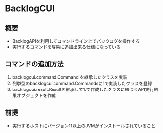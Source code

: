 # BacklogCUI
## 概要
* BacklogAPIを利用してコマンドライン上でバックログを操作する
* 実行するコマンドを容易に追加出来る仕様になっている
## コマンドの追加方法
1. backlogcui.command.Command を継承したクラスを実装
2. 列挙型のbacklogcui.command.Commandsに1で実装したクラスを登録
3. backlogcui.result.Resultを継承して1.で作成したクラスに紐づくAPI実行結果オブジェクトを作成
## 前提
* 実行するホストにバージョン11以上のJVMがインストールされていること
